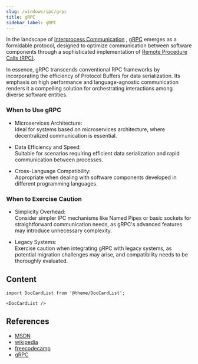 ```yaml
---
slug: /windows/ipc/grpc
title: gRPC
sidebar_label: gRPC
---
```


In the landscape of [Interprocess Communication](../index.md) ,
[gRPC](https://grpc.io/) emerges as a formidable protocol,
designed to optimize communication between software components through a sophisticated implementation of [Remote Procedure Calls (RPC)](https://en.wikipedia.org/wiki/Remote_procedure_call).

In essence, gRPC transcends conventional RPC frameworks by incorporating the efficiency of Protocol Buffers for data serialization.
Its emphasis on high performance and language-agnostic communication renders it a compelling solution for orchestrating interactions among diverse software entities.

### When to Use gRPC

- Microservices Architecture:  
    Ideal for systems based on microservices architecture, where decentralized communication is essential.

- Data Efficiency and Speed:  
    Suitable for scenarios requiring efficient data serialization and rapid communication between processes.

- Cross-Language Compatibility:  
    Appropriate when dealing with software components developed in different programming languages.

### When to Exercise Caution

- Simplicity Overhead:  
    Consider simpler IPC mechanisms like Named Pipes or basic sockets for straightforward communication needs, as gRPC's advanced features may introduce unnecessary complexity.

- Legacy Systems:  
    Exercise caution when integrating gRPC with legacy systems, as potential migration challenges may arise, and compatibility needs to be thoroughly evaluated.

## Content

```mdx-code-block
import DocCardList from '@theme/DocCardList';

<DocCardList />
```

## References

- [MSDN](https://learn.microsoft.com/en-us/aspnet/core/grpc/interprocess)  
- [wikipedia](https://de.wikipedia.org/wiki/GRPC)  
- [freecodecamp](https://www.freecodecamp.org/news/what-is-grpc-protocol-buffers-stream-architecture/)
- [gRPC](https://grpc.io/)
